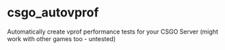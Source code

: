 # csgo_autovprof
Automatically create vprof performance tests for your CSGO Server (might work with other games too - untested)
